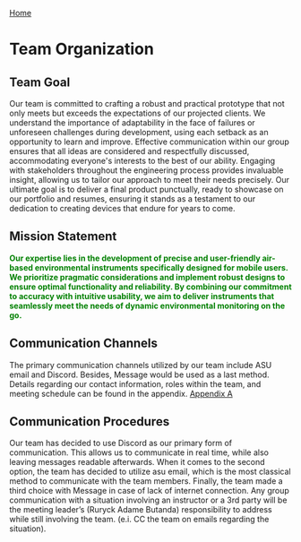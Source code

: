 

[Home](/index.md)
# **Team Organization**

## Team Goal 

Our team is committed to crafting a robust and practical prototype that not only meets but exceeds the expectations of our projected clients. We understand the importance of adaptability in the face of failures or unforeseen challenges during development, using each setback as an opportunity to learn and improve. Effective communication within our group ensures that all ideas are considered and respectfully discussed, accommodating everyone's interests to the best of our ability. Engaging with stakeholders throughout the engineering process provides invaluable insight, allowing us to tailor our approach to meet their needs precisely. Our ultimate goal is to deliver a final product punctually, ready to showcase on our portfolio and resumes, ensuring it stands as a testament to our dedication to creating devices that endure for years to come.

## Mission Statement 
<span style='color: green;'>**Our expertise lies in the development of precise and user-friendly air-based environmental instruments specifically designed for mobile users. We prioritize pragmatic considerations and implement robust designs to ensure optimal functionality and reliability. By combining our commitment to accuracy with intuitive usability, we aim to deliver instruments that seamlessly meet the needs of dynamic environmental monitoring on the go.**</span>

## Communication Channels

The primary communication channels utilized by our team include ASU email and Discord. Besides, Message would be used as a last method. Details regarding our contact information, roles within the team, and meeting schedule can be found in the appendix. [Appendix A](Appendix_A.md)

## Communication Procedures
Our team has decided to use Discord as our primary form of communication. This allows us to communicate in real time, while also leaving messages readable afterwards. When it comes to the second option, the team has decided to utilize asu email, which is the most classical method to communicate with the team members. Finally, the team made a third choice with Message in case of lack of internet connection.
Any group communication with a situation involving an instructor or a 3rd party will be the meeting leader’s (Ruryck Adame Butanda) responsibility to address while still involving the team. (e.i. CC the team on emails regarding the situation).


